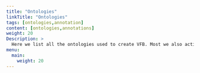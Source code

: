 ```yaml
---
title: "Ontologies"
linkTitle: "Ontologies"
tags: [ontologies,annotation]
content: [ontologies,annotations]
weight: 20
Description: >
  Here we list all the ontologies used to create VFB. Most we also actively contribute to and actively maintain.
menu:
  main:
    weight: 20
---
```







